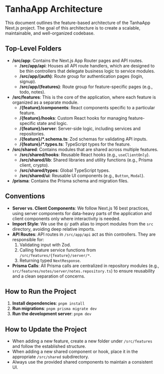 # TanhaApp Architecture

This document outlines the feature-based architecture of the TanhaApp Next.js project. The goal of this architecture is to create a scalable, maintainable, and well-organized codebase.

## Top-Level Folders

-   **/src/app**: Contains the Next.js App Router pages and API routes.
    -   **/src/app/api**: Houses all API route handlers, which are designed to be thin controllers that delegate business logic to service modules.
    -   **/src/app/(auth)**: Route group for authentication pages (login, signup).
    -   **/src/app/(features)**: Route group for feature-specific pages (e.g., todo, notes).
-   **/src/features**: This is the core of the application, where each feature is organized as a separate module.
    -   **/{feature}/components**: React components specific to a particular feature.
    -   **/{feature}/hooks**: Custom React hooks for managing feature-specific state and logic.
    -   **/{feature}/server**: Server-side logic, including services and repositories.
    -   **/{feature}/*.schema.ts**: Zod schemas for validating API inputs.
    -   **/{feature}/*.types.ts**: TypeScript types for the feature.
-   **/src/shared**: Contains modules that are shared across multiple features.
    -   **/src/shared/hooks**: Reusable React hooks (e.g., `useClientOnly`).
    -   **/src/shared/lib**: Shared libraries and utility functions (e.g., Prisma client, crypto).
    -   **/src/shared/types**: Global TypeScript types.
    -   **/src/shared/ui**: Reusable UI components (e.g., `Button`, `Modal`).
-   **/prisma**: Contains the Prisma schema and migration files.

## Conventions

-   **Server vs. Client Components**: We follow Next.js 16 best practices, using server components for data-heavy parts of the application and client components only where interactivity is needed.
-   **Import Style**: We use the `@/` path alias to import modules from the `src` directory, avoiding deep relative imports.
-   **API Routes**: API routes in `/src/app/api` act as thin controllers. They are responsible for:
    1.  Validating input with Zod.
    2.  Calling feature service functions from `/src/features/{feature}/server/*`.
    3.  Returning typed `NextResponse`.
-   **Prisma Calls**: All Prisma calls are centralized in repository modules (e.g., `src/features/notes/server/notes.repository.ts`) to ensure reusability and a clean separation of concerns.

## How to Run the Project

1.  **Install dependencies**: `pnpm install`
2.  **Run migrations**: `pnpm prisma migrate dev`
3.  **Run the development server**: `pnpm dev`

## How to Update the Project

-   When adding a new feature, create a new folder under `/src/features` and follow the established structure.
-   When adding a new shared component or hook, place it in the appropriate `/src/shared` subdirectory.
-   Always use the provided shared components to maintain a consistent UI.
